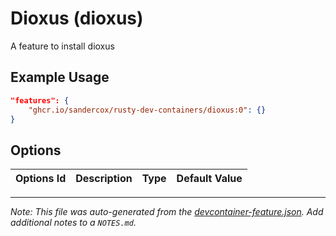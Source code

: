 
# Dioxus (dioxus)

A feature to install dioxus

## Example Usage

```json
"features": {
    "ghcr.io/sandercox/rusty-dev-containers/dioxus:0": {}
}
```

## Options

| Options Id | Description | Type | Default Value |
|-----|-----|-----|-----|




---

_Note: This file was auto-generated from the [devcontainer-feature.json](https://github.com/sandercox/rusty-dev-containers/blob/main/src/dioxus/devcontainer-feature.json).  Add additional notes to a `NOTES.md`._
